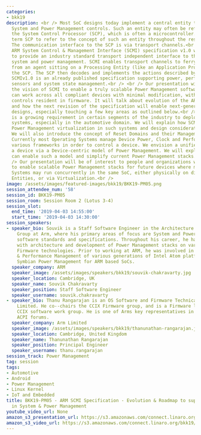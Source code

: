 ```yaml
---
categories:
- bkk19
description: <br /> Most SoC designs today implement a central entity that orchestrates
  System and Power Management controls. Such an entity may often be referred to as
  the System Control Processor (SCP), which is often a microcontroller. We use the
  term SCP to refer to the concept of such an entity throughout the rest of this abstract.
  The communication interface to the SCP is via transport channels.<br /> <br /> The
  ARM System Control & Management Interface (SCMI) specification v1.0 was designed
  to provide an industry standard transport independent interface to the SCP to enable
  system and power management. SCMI enables transport channels to ferry SCMI commands
  from an agent sitting on a Processing Entity (like an Application Processor) to
  the SCP. The SCP then decodes and implements the actions described by the SCMI commands.
  SCMIv1.0 is an already published specification supporting power, performance, clocks,
  sensors and system state management.<br /> <br /> Our presentation will talk about
  the vision of SCMI to enable a truly scalable Power Management software stack that
  can work across all compliant devices with minimal modification, with device specific
  controls resident in firmware. It will talk about evolution of the ARM SCMI Specification
  and how the next revision of the specification will enable next-generation system
  designs, especially touching a few key areas as outlined below.<br /> <br /> There
  is a growing requirement in certain segments of the industry to deploy virtualized
  systems, especially in the automotive domain. We will explain how SCMI can enable
  Power Management virtualization in such systems and design considerations thereof.
  We will also introduce the concept of Reset Domains and their Management via SCMI.
  Currently most Operating Systems manage Device Power, Clock and Performance via
  various frameworks in order to control a device. We envision a unified way of managing
  a device via a Device-centric model of Power Management. We will explain how SCMI
  can enable such a model and simplify current Power Management stacks.<br /> <br
  /> Our presentation will be of interest to people and organizations who are looking
  to enable scalable Power Management stacks for future devices where multiple Operating
  Systems may run concurrently in the same SoC, either physically on different Processing
  Entities, or via Virtualization.<br />
image: /assets/images/featured-images/bkk19/BKK19-PM05.png
session_attendee_num: '58'
session_id: BKK19-PM05
session_room: Session Room 2 (Lotus 3-4)
session_slot:
  end_time: '2019-04-03 14:55:00'
  start_time: '2019-04-03 14:30:00'
session_speakers:
- speaker_bio: Souvik is a Staff Software Engineer in the Architecture and Technology
    Group at Arm, where his primary areas of focus are System and Power Management
    software standards and specifications. Throughout his career, he has been associated
    with architecture and development of Power Management stacks on various OS and
    Firmware technologies. Prior to working at ARM, he was involved in Android Power
    & Performance Management of various generations of Intel Atom platforms, and with
    Symbian Power Management for ARM based SoCs.
  speaker_company: ARM
  speaker_image: /assets/images/speakers/bkk19/souvik-chakravarty.jpg
  speaker_location: Cambridge, UK
  speaker_name: Souvik Chakravarty
  speaker_position: Staff Software Engineer
  speaker_username: souvik.chakravarty
- speaker_bio: Thanu Rangarajan is an OS Software and Firmware Technical Lead at Arm
    Limited. He co--chairs the CCIX Firmware group, and is a Firmware lead with the
    CCIX software work group. He is one of Arms key representatives in the UEFI and
    ACPI forums.
  speaker_company: Arm Limited
  speaker_image: /assets/images/speakers/bkk19/thanunathan-rangarajan.jpg
  speaker_location: Cambridge, United Kingdom
  speaker_name: Thanunathan Rangarajan
  speaker_position: Principal Engineer
  speaker_username: thanu.rangarajan
session_track: Power Management
tag: session
tags:
- Automotive
- Android
- Power Management
- Linux Kernel
- IoT and Embedded
title: BKK19-PM05 - ARM SCMI Specification - Evolution & Roadmap to support improvements
  in System & Power Management
youtube_video_url: None
amazon_s3_presentation_url: https://s3.amazonaws.com/connect.linaro.org/bkk19/presentations/bkk19-pm05.pdf
amazon_s3_video_url: https://s3.amazonaws.com/connect.linaro.org/bkk19/videos/bkk19-pm05.mp4
---
```

